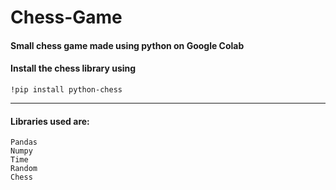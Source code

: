 # Chess-Game

#### Small chess game made using python on Google Colab

#### Install the chess library using
    !pip install python-chess
    
____________________________________________________________
#### Libraries used are:
    Pandas
    Numpy
    Time
    Random
    Chess
